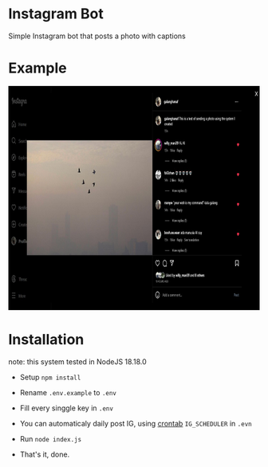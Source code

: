 # Instagram Bot

Simple Instagram bot that posts a photo with captions

# Example

<p align="center">
    <img src="https://raw.githubusercontent.com/galanghanaf/instagram-bot/main/img/example.jpg" alt="instagram-bot" height="450">
</p>

# Installation

note: this system tested in NodeJS 18.18.0

- Setup `npm install`

- Rename `.env.example` to `.env`

- Fill every singgle key in `.env`

- You can automaticaly daily post IG, using <a href="https://crontab.guru">crontab</a> `IG_SCHEDULER` in `.evn`

- Run `node index.js`

- That's it, done.
